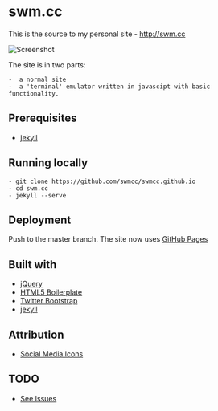 # swm.cc 

This is the source to my personal site - http://swm.cc

![Screenshot](http://f.cl.ly/items/3C2E0k1K1T3D391u3S1R/Screen%20Shot%202013-05-11%20at%2016.29.20.png "Screenshot")

The site is in two parts:

	-  a normal site 
	-  a 'terminal' emulator written in javascipt with basic functionality.

## Prerequisites

- [jekyll](http://jekyllrb.com)

## Running locally
	
	- git clone https://github.com/swmcc/swmcc.github.io
	- cd swm.cc
	- jekyll --serve

## Deployment

Push to the master branch. The site now uses [GitHub Pages](http://pages.github.com)

## Built with

- [jQuery](http://jquery.com)
- [HTML5 Boilerplate](http://html5boilerplate.com)
- [Twitter Bootstrap](http://twitter.github.com/bootstrap/)
- [jekyll](http://jekyllrb.com)

## Attribution

- [Social Media Icons](http://paulrobertlloyd.com/2009/06/social_media_icons)

## TODO 

- [See Issues](https://github.com/swmcc/swmcc.github.io/issues)
